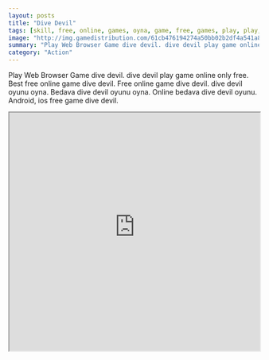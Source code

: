 ```yaml
---
layout: posts
title: "Dive Devil"
tags: [skill, free, online, games, oyna, game, free, games, play, play, games]
image: "http://img.gamedistribution.com/61cb476194274a50bb02b2df4a541a86.jpg"
summary: "Play Web Browser Game dive devil. dive devil play game online only free. Best free online game dive devil. Free online game dive devil. dive devil oyunu oyna. Bedava dive devil oyunu oyna. Online bedava dive devil oyunu. Android, ios free game dive devil."
category: "Action"
---
```


Play Web Browser Game dive devil. dive devil play game online only free. Best free online game dive devil. Free online game dive devil. dive devil oyunu oyna. Bedava dive devil oyunu oyna. Online bedava dive devil oyunu. Android, ios free game dive devil.

<iframe width="100%" height="480px;" src="http://flash.gamedistribution.com?game=61cb476194274a50bb02b2df4a541a86"></iframe>